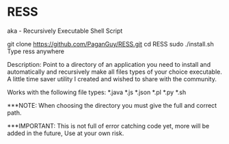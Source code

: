 # RESS
aka - Recursively Executable Shell Script

git clone https://github.com/PaganGuy/RESS.git
cd RESS
sudo ./install.sh
Type ress anywhere

Description:
Point to a directory of an application you need to install and automatically and recursively make all files types of your choice executable. A little time saver utility I created and wished to share with the community.

Works with the following file types:
*.java
*.js
*.json
*.pl
*.py
*.sh


***NOTE: When choosing the directory you must give the full and correct path.

***IMPORTANT: This is not full of error catching code yet, more will be added in the future, Use at your own risk.
